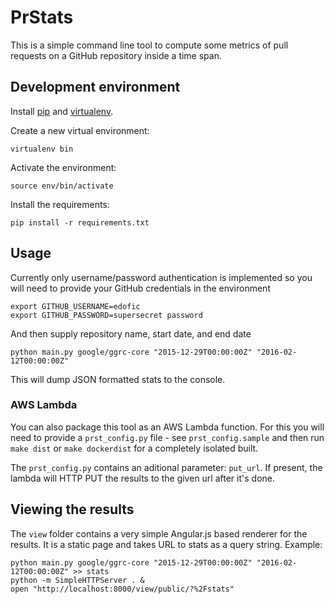# PrStats

This is a simple command line tool to compute some metrics of pull requests on a GitHub repository inside a time span.

## Development environment
Install [pip](https://pypi.python.org/pypi/pip) and [virtualenv](https://virtualenv.pypa.io/en/stable/).

Create a new virtual environment:

    virtualenv bin
    
Activate the environment:

    source env/bin/activate

Install the requirements:

    pip install -r requirements.txt


## Usage
Currently only username/password authentication is implemented so you will need to provide your GitHub credentials in the environment

    export GITHUB_USERNAME=edofic
    export GITHUB_PASSWORD=supersecret password

And then supply repository name, start date, and end date

    python main.py google/ggrc-core "2015-12-29T00:00:00Z" "2016-02-12T00:00:00Z"

This will dump JSON formatted stats to the console.

### AWS Lambda

You can also package this tool as an AWS Lambda function. For this you will need to provide a `prst_config.py` file - see `prst_config.sample` and then run `make dist` or `make dockerdist` for a completely isolated built.

The `prst_config.py` contains an aditional parameter: `put_url`. If present, the lambda will HTTP PUT the results to the given url after it's done.


## Viewing the results

The `view` folder contains a very simple Angular.js based renderer for the results. It is a static page and takes URL to stats as a query string.
Example:

    python main.py google/ggrc-core "2015-12-29T00:00:00Z" "2016-02-12T00:00:00Z" >> stats
    python -m SimpleHTTPServer . &
    open "http://localhost:8000/view/public/?%2Fstats"
